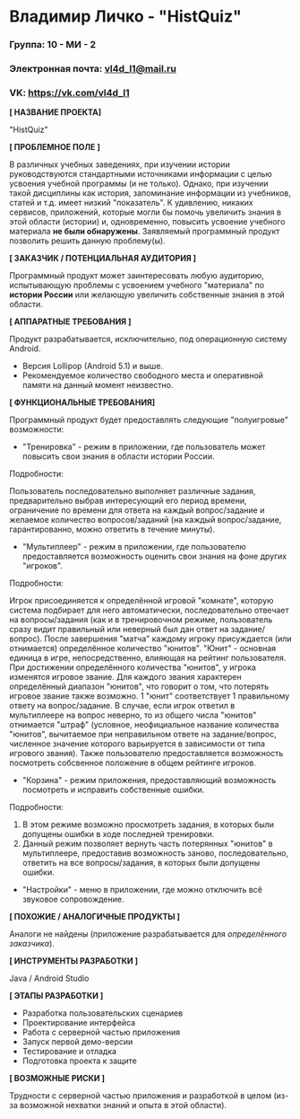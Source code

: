# Владимир Личко - "HistQuiz"

### Группа: 10 - МИ - 2
### Электронная почта: vl4d_l1@mail.ru
### VK: https://vk.com/vl4d_l1


**[ НАЗВАНИЕ ПРОЕКТА]**

"HistQuiz"

**[ ПРОБЛЕМНОЕ ПОЛЕ ]**

В различных учебных заведениях, при изучении истории руководствуются стандартными источниками информации с целью усвоения учебной программы (и не только).
Однако, при изучении такой дисциплины как история, запоминание информации из учебников, статей и т.д. имеет низкий "показатель". К удивлению,
никаких сервисов, приложений, которые могли бы помочь увеличить знания в этой области (истории) и, одновременно, повысить усвоение учебного материала **не были
обнаружены**. Заявляемый программный продукт позволить решить данную проблему(ы).

**[ ЗАКАЗЧИК / ПОТЕНЦИАЛЬНАЯ АУДИТОРИЯ ]**

Программный продукт может заинтересовать любую аудиторию, испытывающую проблемы с усвоением учебного "материала" по **истории России**
или желающую увеличить собственные знания в этой области.

**[ АППАРАТНЫЕ ТРЕБОВАНИЯ ]**

Продукт разрабатывается, исключительно, под операционную систему Android.
* Версия Lollipop (Android 5.1) и выше.
* Рекомендуемое количество свободного места и оперативной памяти на данный момент неизвестно.

**[ ФУНКЦИОНАЛЬНЫЕ ТРЕБОВАНИЯ]**

Программный продукт будет предоставлять следующие "полуигровые" возможности:
* "Тренировка" - режим в приложении, где пользователь может повысить свои знания в области истории России.

Подробности:

Пользователь последовательно выполняет различные задания, предварительно выбрав интересующий его период времени, ограничение по времени для ответа на каждый вопрос/задание
и желаемое количество вопросов/заданий (на каждый вопрос/задание, гарантированно, можно ответить в течение минуты).

* "Мультиплеер" - режим в приложении, где пользователю предоставляется возможность оценить свои знания на фоне других "игроков".

Подробности:

Игрок присоединяется к определённой игровой "комнате", которую система подбирает для него автоматически, последовательно отвечает на
вопросы/задания (как и в тренировочном режиме, пользователь сразу видит правильный или неверный был дан ответ на задание/вопрос).
После завершения "матча" каждому игроку присуждается (или отнимается) определённое количество "юнитов". "Юнит" - основная единица в игре,
непосредственно, влияющая на рейтинг пользователя. При достижении определённого количества "юнитов", у игрока изменятся игровое звание.
Для каждого звания характерен определённый диапазон "юнитов", что говорит о том, что потерять игровое звание также возможно. 1 "юнит"
соответствует 1 правильному ответу на вопрос/задание. В случае, если игрок ответил в мультиплеере на вопрос неверно, то из общего числа
"юнитов" отнимается "штраф" (условное, неофициальное название количества "юнитов", вычитаемое при неправильном ответе на задание/вопрос, численное
значение которого варьируется в зависимости от типа игрового звания). Также пользователю предоставляется возможность посмотреть собсвенное положение в
общем рейтинге игроков.

* "Корзина" - режим приложения, предоставляющий возможность посмотреть и исправить собственные ошибки.

Подробности:

1) В этом режиме возможно просмотреть задания, в которых были допущены ошибки в ходе последней тренировки.
2) Данный режим позволяет вернуть часть потерянных "юнитов" в мультиплеере, предоставив возможность заново, последовательно, ответить на все вопросы/задания,
в которых были допущены ошибки.

* "Настройки" - меню в приложении, где можно отключить всё звуковое сопровождение.

**[ ПОХОЖИЕ / АНАЛОГИЧНЫЕ ПРОДУКТЫ ]**

Аналоги не найдены (приложение разрабатывается для *определённого заказчика*).

**[ ИНСТРУМЕНТЫ РАЗРАБОТКИ ]**

Java / Android Studio

**[ ЭТАПЫ РАЗРАБОТКИ ]**

* Разработка пользовательских сценариев
* Проектирование интерфейса
* Работа с серверной частью приложения
* Запуск первой демо-версии
* Тестирование и отладка
* Подготовка проекта к защите

**[ ВОЗМОЖНЫЕ РИСКИ ]**

Трудности с серверной частью приложения и разработкой в целом (из-за возможной нехватки знаний и опыта в этой области).
